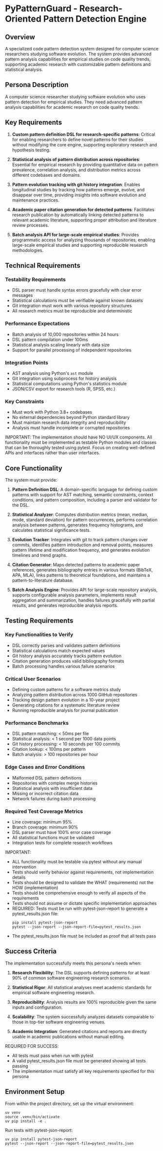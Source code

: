 # PyPatternGuard - Research-Oriented Pattern Detection Engine

## Overview
A specialized code pattern detection system designed for computer science researchers studying software evolution. The system provides advanced pattern analysis capabilities for empirical studies on code quality trends, supporting academic research with customizable pattern definitions and statistical analysis.

## Persona Description
A computer science researcher studying software evolution who uses pattern detection for empirical studies. They need advanced pattern analysis capabilities for academic research on code quality trends.

## Key Requirements

1. **Custom pattern definition DSL for research-specific patterns**: Critical for enabling researchers to define novel patterns for their studies without modifying the core engine, supporting exploratory research and hypothesis testing.

2. **Statistical analysis of pattern distribution across repositories**: Essential for empirical research by providing quantitative data on pattern prevalence, correlation analysis, and distribution metrics across different codebases and domains.

3. **Pattern evolution tracking with git history integration**: Enables longitudinal studies by tracking how patterns emerge, evolve, and disappear over time, providing insights into software evolution and maintenance practices.

4. **Academic paper citation generation for detected patterns**: Facilitates research publication by automatically linking detected patterns to relevant academic literature, supporting proper attribution and literature review processes.

5. **Batch analysis API for large-scale empirical studies**: Provides programmatic access for analyzing thousands of repositories, enabling large-scale empirical studies and supporting reproducible research methodologies.

## Technical Requirements

### Testability Requirements
- DSL parser must handle syntax errors gracefully with clear error messages
- Statistical calculations must be verifiable against known datasets
- Git integration must work with various repository structures
- All research metrics must be reproducible and deterministic

### Performance Expectations
- Batch analysis of 10,000 repositories within 24 hours
- DSL pattern compilation under 100ms
- Statistical analysis scaling linearly with data size
- Support for parallel processing of independent repositories

### Integration Points
- AST analysis using Python's `ast` module
- Git integration using subprocess for history analysis
- Statistical computations using Python's statistics module
- JSON/CSV export for research tools (R, SPSS, etc.)

### Key Constraints
- Must work with Python 3.8+ codebases
- No external dependencies beyond Python standard library
- Must maintain research data integrity and reproducibility
- Analysis must handle incomplete or corrupted repositories

IMPORTANT: The implementation should have NO UI/UX components. All functionality must be implemented as testable Python modules and classes that can be thoroughly tested using pytest. Focus on creating well-defined APIs and interfaces rather than user interfaces.

## Core Functionality

The system must provide:

1. **Pattern Definition DSL**: A domain-specific language for defining custom patterns with support for AST matching, semantic constraints, context conditions, and pattern composition, including a parser and validator for the DSL.

2. **Statistical Analyzer**: Computes distribution metrics (mean, median, mode, standard deviation) for pattern occurrences, performs correlation analysis between patterns, generates frequency histograms, and calculates statistical significance tests.

3. **Evolution Tracker**: Integrates with git to track pattern changes over commits, identifies pattern introduction and removal points, measures pattern lifetime and modification frequency, and generates evolution timelines and trend graphs.

4. **Citation Generator**: Maps detected patterns to academic paper references, generates bibliography entries in various formats (BibTeX, APA, MLA), links patterns to theoretical foundations, and maintains a pattern-to-literature database.

5. **Batch Analysis Engine**: Provides API for large-scale repository analysis, supports configurable analysis parameters, implements result aggregation and summarization, handles failures gracefully with partial results, and generates reproducible analysis reports.

## Testing Requirements

### Key Functionalities to Verify
- DSL correctly parses and validates pattern definitions
- Statistical calculations match expected values
- Git history analysis accurately tracks pattern evolution
- Citation generation produces valid bibliography formats
- Batch processing handles various failure scenarios

### Critical User Scenarios
- Defining custom patterns for a software metrics study
- Analyzing pattern distribution across 1000 GitHub repositories
- Tracking design pattern evolution in a 10-year project
- Generating citations for a systematic literature review
- Running reproducible analysis for journal publication

### Performance Benchmarks
- DSL pattern matching: < 50ms per file
- Statistical analysis: < 1 second per 1000 data points
- Git history processing: < 10 seconds per 100 commits
- Citation lookup: < 100ms per pattern
- Batch analysis: > 100 repositories per hour

### Edge Cases and Error Conditions
- Malformed DSL pattern definitions
- Repositories with complex merge histories
- Statistical analysis with insufficient data
- Missing or incorrect citation data
- Network failures during batch processing

### Required Test Coverage Metrics
- Line coverage: minimum 95%
- Branch coverage: minimum 90%
- DSL parser must have 100% error case coverage
- All statistical functions must be validated
- Integration tests for complete research workflows

IMPORTANT:
- ALL functionality must be testable via pytest without any manual intervention
- Tests should verify behavior against requirements, not implementation details
- Tests should be designed to validate the WHAT (requirements) not the HOW (implementation)
- Tests should be comprehensive enough to verify all aspects of the requirements
- Tests should not assume or dictate specific implementation approaches
- REQUIRED: Tests must be run with pytest-json-report to generate a pytest_results.json file:
  ```
  pip install pytest-json-report
  pytest --json-report --json-report-file=pytest_results.json
  ```
- The pytest_results.json file must be included as proof that all tests pass

## Success Criteria

The implementation successfully meets this persona's needs when:

1. **Research Flexibility**: The DSL supports defining patterns for at least 90% of common software engineering research scenarios.

2. **Statistical Rigor**: All statistical analyses meet academic standards for empirical software engineering research.

3. **Reproducibility**: Analysis results are 100% reproducible given the same inputs and configuration.

4. **Scalability**: The system successfully analyzes datasets comparable to those in top-tier software engineering venues.

5. **Academic Integration**: Generated citations and reports are directly usable in academic publications without manual editing.

REQUIRED FOR SUCCESS:
- All tests must pass when run with pytest
- A valid pytest_results.json file must be generated showing all tests passing
- The implementation must satisfy all key requirements specified for this persona

## Environment Setup

From within the project directory, set up the virtual environment:
```
uv venv
source .venv/bin/activate
uv pip install -e .
```

Run tests with pytest-json-report:
```
uv pip install pytest-json-report
pytest --json-report --json-report-file=pytest_results.json
```